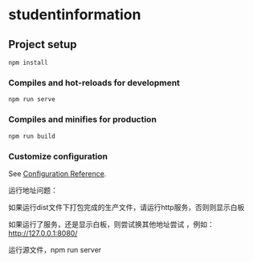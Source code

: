 # studentinformation

## Project setup
```
npm install
```

### Compiles and hot-reloads for development
```
npm run serve
```

### Compiles and minifies for production
```
npm run build
```

### Customize configuration
See [Configuration Reference](https://cli.vuejs.org/config/).

运行地址问题：

如果运行dist文件下打包完成的生产文件，请运行http服务，否则则显示白板

如果运行了服务，还是显示白板，则尝试换其他地址尝试 ，例如：http://127.0.0.1:8080/

运行源文件，npm run server





